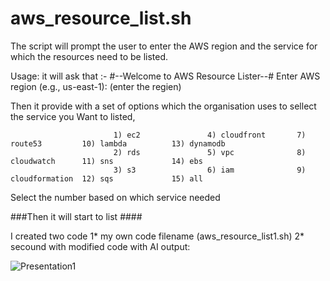 
# aws_resource_list.sh

The script will prompt the user to enter the AWS region and the service for which the resources need to be listed.

Usage: it will ask that :-
                            #--Welcome to AWS Resource Lister--#
                            Enter AWS region (e.g., us-east-1): (enter the regien)

Then it provide with a set of options which the organisation uses to sellect the  service you Want to listed,

                           1) ec2               4) cloudfront       7) route53         10) lambda          13) dynamodb
                           2) rds               5) vpc              8) cloudwatch      11) sns             14) ebs
                           3) s3                6) iam              9) cloudformation  12) sqs             15) all

Select the number based on which service needed

###Then it will start to list ####

I created two code 
  1* my own code filename (aws_resource_list1.sh)
  2* secound with modified code with AI
      output: 

![Presentation1](https://github.com/user-attachments/assets/39410f81-016d-42db-b962-966f2ff6e4ed)


  
